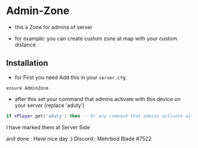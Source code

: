 # Admin-Zone
- this a Zone  for admins of server 

- for example:
you can create custom zone at map with your custom distance


## Installation
- for First you need Add this in your `server.cfg`:

```
ensure AdminZone
```
- after this set your command that admins activate with this device on your server (replace 'aduty')

```lua
if xPlayer.get('aduty') then -- Or any command that admins activate with this device on your server (replace 'aduty')
```
I have marked them at Server Side

and done 
         : Have nice day :)
Discord : Mehrbod Blade #7522
